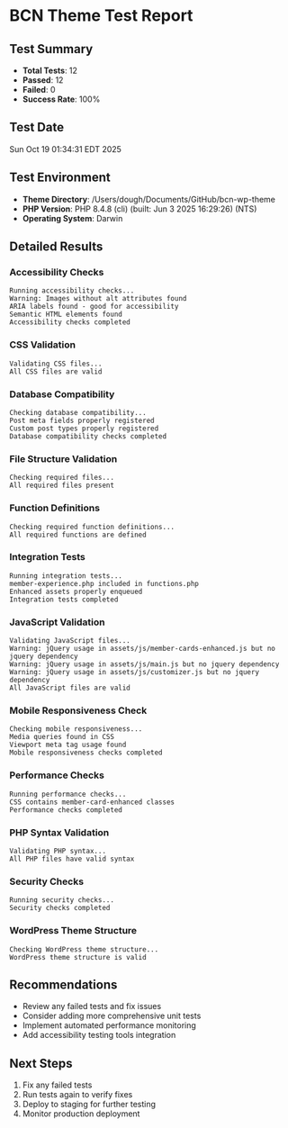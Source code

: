 # BCN Theme Test Report

## Test Summary
- **Total Tests**: 12
- **Passed**: 12
- **Failed**: 0
- **Success Rate**: 100%

## Test Date
Sun Oct 19 01:34:31 EDT 2025

## Test Environment
- **Theme Directory**: /Users/dough/Documents/GitHub/bcn-wp-theme
- **PHP Version**: PHP 8.4.8 (cli) (built: Jun  3 2025 16:29:26) (NTS)
- **Operating System**: Darwin

## Detailed Results
### Accessibility Checks
```
Running accessibility checks...
Warning: Images without alt attributes found
ARIA labels found - good for accessibility
Semantic HTML elements found
Accessibility checks completed
```

### CSS Validation
```
Validating CSS files...
All CSS files are valid
```

### Database Compatibility
```
Checking database compatibility...
Post meta fields properly registered
Custom post types properly registered
Database compatibility checks completed
```

### File Structure Validation
```
Checking required files...
All required files present
```

### Function Definitions
```
Checking required function definitions...
All required functions are defined
```

### Integration Tests
```
Running integration tests...
member-experience.php included in functions.php
Enhanced assets properly enqueued
Integration tests completed
```

### JavaScript Validation
```
Validating JavaScript files...
Warning: jQuery usage in assets/js/member-cards-enhanced.js but no jquery dependency
Warning: jQuery usage in assets/js/main.js but no jquery dependency
Warning: jQuery usage in assets/js/customizer.js but no jquery dependency
All JavaScript files are valid
```

### Mobile Responsiveness Check
```
Checking mobile responsiveness...
Media queries found in CSS
Viewport meta tag usage found
Mobile responsiveness checks completed
```

### Performance Checks
```
Running performance checks...
CSS contains member-card-enhanced classes
Performance checks completed
```

### PHP Syntax Validation
```
Validating PHP syntax...
All PHP files have valid syntax
```

### Security Checks
```
Running security checks...
Security checks completed
```

### WordPress Theme Structure
```
Checking WordPress theme structure...
WordPress theme structure is valid
```


## Recommendations
- Review any failed tests and fix issues
- Consider adding more comprehensive unit tests
- Implement automated performance monitoring
- Add accessibility testing tools integration

## Next Steps
1. Fix any failed tests
2. Run tests again to verify fixes
3. Deploy to staging for further testing
4. Monitor production deployment

